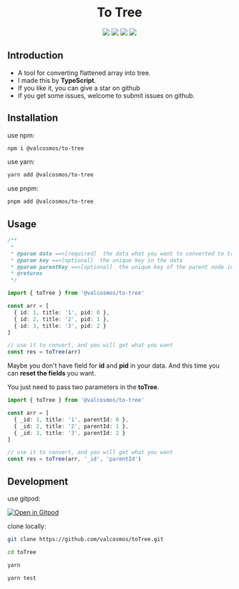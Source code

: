 <h1 align="center">To Tree</h1>

<div align="center">

  <img src="https://img.shields.io/badge/build-passing-informational?style=flat&logo=GitHub&color=181717" />

  <img src="https://img.shields.io/badge/Node.js-v16.15.0-informational?style=flat&logo=Node.js&color=339933" />

  <img src="https://img.shields.io/badge/TypeScript-v4.6.4-informational?style=flat&logo=TypeScript&color=3178C6" />

  <img src="https://img.shields.io/badge/License-MIT-green.svg" />
  
</div>

## Introduction

- A tool for converting flattened array into tree.
- I made this by **TypeScript**.
- If you like it, you can give a star on github
- If you get some issues, welcome to submit issues on github.

## Installation

use npm:

```sh
npm i @valcosmos/to-tree
```

use yarn:

```sh
yarn add @valcosmos/to-tree
```

use pnpm:

```sh
pnpm add @valcosmos/to-tree
```

## Usage

```ts
/**
 *
 * @param data ==>[required]  the data what you want to converted to tree
 * @param key ==>[optional]  the unique key in the data
 * @param parentKey ==>[optional]  the unique key of the parent node in the data
 * @returns
 */

import { toTree } from '@valcosmos/to-tree'

const arr = [
  { id: 1, title: '1', pid: 0 },
  { id: 2, title: '2', pid: 1 },
  { id: 3, title: '3', pid: 2 }
]

// use it to convert, and you will get what you want
const res = toTree(arr)
```

Maybe you don't have field for **id** and **pid** in your data. And this time you can **reset the fields** you want.

You just need to pass two parameters in the **toTree**.

```ts
import { toTree } from '@valcosmos/to-tree'

const arr = [
  { _id: 1, title: '1', parentId: 0 },
  { _id: 2, title: '2', parentId: 1 },
  { _id: 3, title: '3', parentId: 2 }
]

// use it to convert, and you will get what you want
const res = toTree(arr, '_id', 'parentId')
```

## Development
use gitpod:

[![Open in Gitpod](https://gitpod.io/button/open-in-gitpod.svg)](https://valcosmos-totree-x8k0k0b3u6k.ws-us44.gitpod.io)

clone locally:

```sh
git clone https://github.com/valcosmos/toTree.git

cd toTree

yarn

yarn test
```

